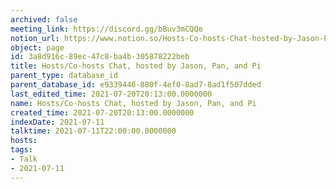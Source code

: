 ```yaml
---
archived: false
meeting_link: https://discord.gg/bBuv3mCQQe
notion_url: https://www.notion.so/Hosts-Co-hosts-Chat-hosted-by-Jason-Pan-and-Pi-3a8d916c89ec47c8ba4b305878222beb
object: page
id: 3a8d916c-89ec-47c8-ba4b-305878222beb
title: Hosts/Co-hosts Chat, hosted by Jason, Pan, and Pi
parent_type: database_id
parent_database_id: e9339446-880f-4ef0-8ad7-8ad1f507dded
last_edited_time: 2021-07-20T20:13:00.0000000
name: Hosts/Co-hosts Chat, hosted by Jason, Pan, and Pi
created_time: 2021-07-20T20:13:00.0000000
indexDate: 2021-07-11
talktime: 2021-07-11T22:00:00.0000000
hosts: 
tags:
- Talk
- 2021-07-11
---
```





